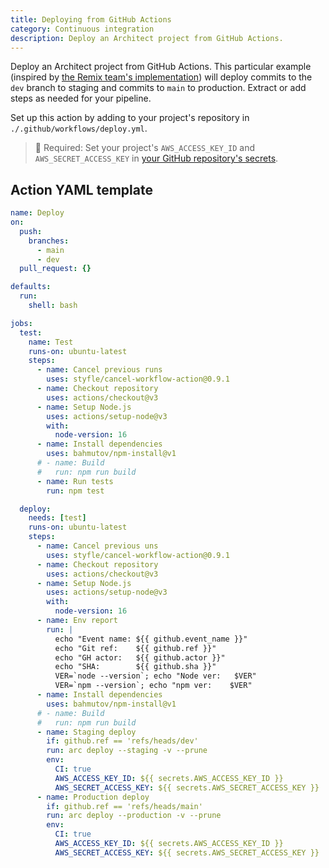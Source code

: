 ```yaml
---
title: Deploying from GitHub Actions
category: Continuous integration
description: Deploy an Architect project from GitHub Actions.
---
```


Deploy an Architect project from GitHub Actions. This particular example (inspired by [the Remix team's implementation](https://github.com/remix-run/grunge-stack/blob/bc9270eb29eda1a806d6b4c773ebcf84f216e2ab/.github/workflows/deploy.yml)) will deploy commits to the `dev` branch to staging and commits to `main` to production. Extract or add steps as needed for your pipeline.

Set up this action by adding to your project's repository in `./.github/workflows/deploy.yml`.

> 🔑  Required: Set your project's `AWS_ACCESS_KEY_ID` and `AWS_SECRET_ACCESS_KEY` in [your GitHub repository's secrets](https://docs.github.com/en/actions/security-guides/encrypted-secrets).  
<!-- Alternatively, your GitHub Action can [gather keys from a specific AWS IAM Role federated by an IAM OIDCProvider](./github-actions-iam-oidcp). -->

## Action YAML template

```yaml
name: Deploy
on:
  push:
    branches:
      - main
      - dev
  pull_request: {}

defaults:
  run:
    shell: bash

jobs:
  test:
    name: Test
    runs-on: ubuntu-latest
    steps:
      - name: Cancel previous runs
        uses: styfle/cancel-workflow-action@0.9.1
      - name: Checkout repository
        uses: actions/checkout@v3
      - name: Setup Node.js
        uses: actions/setup-node@v3
        with:
          node-version: 16
      - name: Install dependencies
        uses: bahmutov/npm-install@v1
      # - name: Build
      #   run: npm run build
      - name: Run tests
        run: npm test

  deploy:
    needs: [test]
    runs-on: ubuntu-latest
    steps:
      - name: Cancel previous uns
        uses: styfle/cancel-workflow-action@0.9.1
      - name: Checkout repository
        uses: actions/checkout@v3
      - name: Setup Node.js
        uses: actions/setup-node@v3
        with:
          node-version: 16
      - name: Env report
        run: |
          echo "Event name: ${{ github.event_name }}"
          echo "Git ref:    ${{ github.ref }}"
          echo "GH actor:   ${{ github.actor }}"
          echo "SHA:        ${{ github.sha }}"
          VER=`node --version`; echo "Node ver:   $VER"
          VER=`npm --version`; echo "npm ver:    $VER"
      - name: Install dependencies
        uses: bahmutov/npm-install@v1
      # - name: Build
      #   run: npm run build
      - name: Staging deploy
        if: github.ref == 'refs/heads/dev'
        run: arc deploy --staging -v --prune
        env:
          CI: true
          AWS_ACCESS_KEY_ID: ${{ secrets.AWS_ACCESS_KEY_ID }}
          AWS_SECRET_ACCESS_KEY: ${{ secrets.AWS_SECRET_ACCESS_KEY }}
      - name: Production deploy
        if: github.ref == 'refs/heads/main'
        run: arc deploy --production -v --prune
        env:
          CI: true
          AWS_ACCESS_KEY_ID: ${{ secrets.AWS_ACCESS_KEY_ID }}
          AWS_SECRET_ACCESS_KEY: ${{ secrets.AWS_SECRET_ACCESS_KEY }}
```
